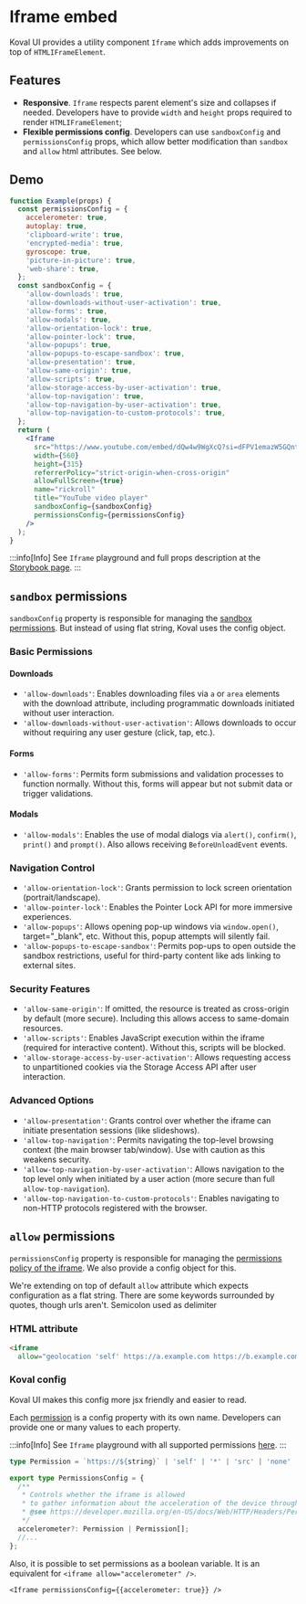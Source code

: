 # Iframe embed

Koval UI provides a utility component `Iframe` which adds improvements on top of `HTMLIFrameElement`.

## Features

- **Responsive**. `Iframe` respects parent element's size and collapses if needed. Developers have to provide `width` and `height` props required to render `HTMLIFrameElement`;
- **Flexible permissions config**. Developers can use `sandboxConfig` and `permissionsConfig` props, which allow better modification than `sandbox` and `allow` html attributes. See below.

## Demo

```jsx live
function Example(props) {
  const permissionsConfig = {
    accelerometer: true,
    autoplay: true,
    'clipboard-write': true,
    'encrypted-media': true,
    gyroscope: true,
    'picture-in-picture': true,
    'web-share': true,
  };
  const sandboxConfig = {
    'allow-downloads': true,
    'allow-downloads-without-user-activation': true,
    'allow-forms': true,
    'allow-modals': true,
    'allow-orientation-lock': true,
    'allow-pointer-lock': true,
    'allow-popups': true,
    'allow-popups-to-escape-sandbox': true,
    'allow-presentation': true,
    'allow-same-origin': true,
    'allow-scripts': true,
    'allow-storage-access-by-user-activation': true,
    'allow-top-navigation': true,
    'allow-top-navigation-by-user-activation': true,
    'allow-top-navigation-to-custom-protocols': true,
  };
  return (
    <Iframe
      src="https://www.youtube.com/embed/dQw4w9WgXcQ?si=dFPV1emazW5GQntR"
      width={560}
      height={315}
      referrerPolicy="strict-origin-when-cross-origin"
      allowFullScreen={true}
      name="rickroll"
      title="YouTube video player"
      sandboxConfig={sandboxConfig}
      permissionsConfig={permissionsConfig}
    />
  );
}
```

:::info[Info]
See `Iframe` playground and full props description at the [Storybook
page](https://morewings.github.io/koval-ui/?path=/docs/components-iframe--docs).
:::

## `sandbox` permissions

`sandboxConfig` property is responsible for managing the [sandbox permissions](https://developer.mozilla.org/en-US/docs/Web/HTML/Element/iframe#sandbox). But instead of using flat string, Koval uses the config object.

### Basic Permissions

#### Downloads

- `'allow-downloads'`: Enables downloading files via `a` or `area` elements with the download attribute, including programmatic downloads initiated without user interaction.
- `'allow-downloads-without-user-activation'`: Allows downloads to occur without requiring any user gesture (click, tap, etc.).

#### Forms

- `'allow-forms'`: Permits form submissions and validation processes to function normally. Without this, forms will appear but not submit data or trigger validations.

#### Modals

- `'allow-modals'`: Enables the use of modal dialogs via `alert()`, `confirm()`, `print()` and `prompt()`. Also allows receiving `BeforeUnloadEvent` events.

### Navigation Control

- `'allow-orientation-lock'`: Grants permission to lock screen orientation (portrait/landscape).
- `'allow-pointer-lock'`: Enables the Pointer Lock API for more immersive experiences.
- `'allow-popups'`: Allows opening pop-up windows via `window.open()`, target="\_blank", etc. Without this, popup attempts will silently fail.
- `'allow-popups-to-escape-sandbox'`: Permits pop-ups to open outside the sandbox restrictions, useful for third-party content like ads linking to external sites.

### Security Features

- `'allow-same-origin'`: If omitted, the resource is treated as cross-origin by default (more secure). Including this allows access to same-domain resources.
- `'allow-scripts'`: Enables JavaScript execution within the iframe (required for interactive content). Without this, scripts will be blocked.
- `'allow-storage-access-by-user-activation'`: Allows requesting access to unpartitioned cookies via the Storage Access API after user interaction.

### Advanced Options

- `'allow-presentation'`: Grants control over whether the iframe can initiate presentation sessions (like slideshows).
- `'allow-top-navigation'`: Permits navigating the top-level browsing context (the main browser tab/window). Use with caution as this weakens security.
- `'allow-top-navigation-by-user-activation'`: Allows navigation to the top level only when initiated by a user action (more secure than full `allow-top-navigation`).
- `'allow-top-navigation-to-custom-protocols'`: Enables navigating to non-HTTP protocols registered with the browser.

## `allow` permissions

`permissionsConfig` property is responsible for managing the [permissions policy of the iframe](https://developer.mozilla.org/en-US/docs/Web/HTTP/Permissions_Policy). We also provide a config object for this.

We're extending on top of default `allow` attribute which expects configuration as a flat string. There are some keywords surrounded by quotes, though urls aren't. Semicolon used as delimiter

### HTML attribute

```html
<iframe
  allow="geolocation 'self' https://a.example.com https://b.example.com; accelerometer *"></iframe>
```

### Koval config

Koval UI makes this config more jsx friendly and easier to read.

Each [permission](https://developer.mozilla.org/en-US/docs/Web/HTTP/Headers/Permissions-Policy) is a config property with its own name. Developers can provide one or many values to each property.

:::info[Info]
See `Iframe` playground with all supported permissions
[here](https://morewings.github.io/koval-ui/?path=/story/components-iframe--with-full-permissions).
:::

```typescript
type Permission = `https://${string}` | 'self' | '*' | 'src' | 'none' | boolean;

export type PermissionsConfig = {
  /**
   * Controls whether the iframe is allowed
   * to gather information about the acceleration of the device through the Accelerometer interface.
   * @see https://developer.mozilla.org/en-US/docs/Web/HTTP/Headers/Permissions-Policy/accelerometer
   */
  accelerometer?: Permission | Permission[];
  //...
};
```

Also, it is possible to set permissions as a boolean variable. It is an equivalent for `<iframe allow="accelerometer" />`.

```tsx
<Iframe permissionsConfig={{accelerometer: true}} />
```
